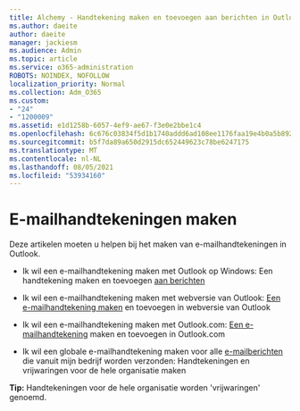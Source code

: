 ```yaml
---
title: Alchemy - Handtekening maken en toevoegen aan berichten in Outlook
ms.author: daeite
author: daeite
manager: jackiesm
ms.audience: Admin
ms.topic: article
ms.service: o365-administration
ROBOTS: NOINDEX, NOFOLLOW
localization_priority: Normal
ms.collection: Adm_O365
ms.custom:
- "24"
- "1200009"
ms.assetid: e1d1258b-6057-4ef9-ae67-f3e0e2bbe1c4
ms.openlocfilehash: 6c676c03834f5d1b1740addd6ad108ee1176faa19e4b0a5b8927ac1e600810d2
ms.sourcegitcommit: b5f7da89a650d2915dc652449623c78be6247175
ms.translationtype: MT
ms.contentlocale: nl-NL
ms.lasthandoff: 08/05/2021
ms.locfileid: "53934160"
---
```

# <a name="creating-email-signatures"></a>E-mailhandtekeningen maken

Deze artikelen moeten u helpen bij het maken van e-mailhandtekeningen in Outlook.
  
- Ik wil een e-mailhandtekening maken met Outlook op Windows: Een handtekening maken en toevoegen [aan berichten](https://support.office.com/article/8ee5d4f4-68fd-464a-a1c1-0e1c80bb27f2.aspx)
  
- Ik wil een e-mailhandtekening maken met webversie van Outlook: [Een e-mailhandtekening maken](https://support.office.com/article/5ff9dcfd-d3f1-447b-b2e9-39f91b074ea3.aspx) en toevoegen in webversie van Outlook

- Ik wil een e-mailhandtekening maken met Outlook.com: [Een e-mailhandtekening](https://support.office.com/article/776d9006-abdf-444e-b5b7-a61821dff034.aspx) maken en toevoegen in Outlook.com

- Ik wil een globale e-mailhandtekening maken voor alle [e-mailberichten](https://docs.microsoft.com/microsoft-365/admin/setup/create-signatures-and-disclaimers) die vanuit mijn bedrijf worden verzonden: Handtekeningen en vrijwaringen voor de hele organisatie maken

 **Tip:** Handtekeningen voor de hele organisatie worden 'vrijwaringen' genoemd.
  